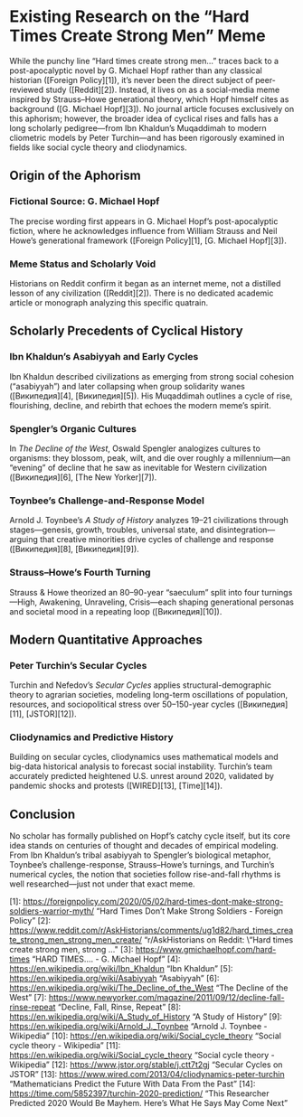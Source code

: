 # Existing Research on the “Hard Times Create Strong Men” Meme

While the punchy line “Hard times create strong men…” traces back to a post-apocalyptic novel by G. Michael Hopf rather than any classical historian ([Foreign Policy][1]), it’s never been the direct subject of peer-reviewed study ([Reddit][2]). Instead, it lives on as a social-media meme inspired by Strauss–Howe generational theory, which Hopf himself cites as background ([G. Michael Hopf][3]). No journal article focuses exclusively on this aphorism; however, the broader idea of cyclical rises and falls has a long scholarly pedigree—from Ibn Khaldun’s Muqaddimah to modern cliometric models by Peter Turchin—and has been rigorously examined in fields like social cycle theory and cliodynamics.

## Origin of the Aphorism

### Fictional Source: G. Michael Hopf

The precise wording first appears in G. Michael Hopf’s post-apocalyptic fiction, where he acknowledges influence from William Strauss and Neil Howe’s generational framework ([Foreign Policy][1], [G. Michael Hopf][3]).

### Meme Status and Scholarly Void

Historians on Reddit confirm it began as an internet meme, not a distilled lesson of any civilization ([Reddit][2]). There is no dedicated academic article or monograph analyzing this specific quatrain.

## Scholarly Precedents of Cyclical History

### Ibn Khaldun’s Asabiyyah and Early Cycles

Ibn Khaldun described civilizations as emerging from strong social cohesion (“asabiyyah”) and later collapsing when group solidarity wanes ([Википедия][4], [Википедия][5]). His Muqaddimah outlines a cycle of rise, flourishing, decline, and rebirth that echoes the modern meme’s spirit.

### Spengler’s Organic Cultures

In *The Decline of the West*, Oswald Spengler analogizes cultures to organisms: they blossom, peak, wilt, and die over roughly a millennium—an “evening” of decline that he saw as inevitable for Western civilization ([Википедия][6], [The New Yorker][7]).

### Toynbee’s Challenge-and-Response Model

Arnold J. Toynbee’s *A Study of History* analyzes 19–21 civilizations through stages—genesis, growth, troubles, universal state, and disintegration—arguing that creative minorities drive cycles of challenge and response ([Википедия][8], [Википедия][9]).

### Strauss–Howe’s Fourth Turning

Strauss & Howe theorized an 80–90-year “saeculum” split into four turnings—High, Awakening, Unraveling, Crisis—each shaping generational personas and societal mood in a repeating loop ([Википедия][10]).

## Modern Quantitative Approaches

### Peter Turchin’s Secular Cycles

Turchin and Nefedov’s *Secular Cycles* applies structural-demographic theory to agrarian societies, modeling long-term oscillations of population, resources, and sociopolitical stress over 50–150-year cycles ([Википедия][11], [JSTOR][12]).

### Cliodynamics and Predictive History

Building on secular cycles, cliodynamics uses mathematical models and big-data historical analysis to forecast social instability. Turchin’s team accurately predicted heightened U.S. unrest around 2020, validated by pandemic shocks and protests ([WIRED][13], [Time][14]).

## Conclusion

No scholar has formally published on Hopf’s catchy cycle itself, but its core idea stands on centuries of thought and decades of empirical modeling. From Ibn Khaldun’s tribal asabiyyah to Spengler’s biological metaphor, Toynbee’s challenge-response, Strauss–Howe’s turnings, and Turchin’s numerical cycles, the notion that societies follow rise-and-fall rhythms is well researched—just not under that exact meme.

[1]: https://foreignpolicy.com/2020/05/02/hard-times-dont-make-strong-soldiers-warrior-myth/ “Hard Times Don’t Make Strong Soldiers - Foreign Policy”
[2]: https://www.reddit.com/r/AskHistorians/comments/ug1d82/hard_times_create_strong_men_strong_men_create/ “r/AskHistorians on Reddit: \“Hard times create strong men, strong ..."
[3]: https://www.gmichaelhopf.com/hard-times “HARD TIMES.... - G. Michael Hopf”
[4]: https://en.wikipedia.org/wiki/Ibn_Khaldun “Ibn Khaldun”
[5]: https://en.wikipedia.org/wiki/Asabiyyah “Asabiyyah”
[6]: https://en.wikipedia.org/wiki/The_Decline_of_the_West “The Decline of the West”
[7]: https://www.newyorker.com/magazine/2011/09/12/decline-fall-rinse-repeat “Decline, Fall, Rinse, Repeat”
[8]: https://en.wikipedia.org/wiki/A_Study_of_History “A Study of History”
[9]: https://en.wikipedia.org/wiki/Arnold_J._Toynbee “Arnold J. Toynbee - Wikipedia”
[10]: https://en.wikipedia.org/wiki/Social_cycle_theory “Social cycle theory - Wikipedia”
[11]: https://en.wikipedia.org/wiki/Social_cycle_theory “Social cycle theory - Wikipedia”
[12]: https://www.jstor.org/stable/j.ctt7t2gj “Secular Cycles on JSTOR”
[13]: https://www.wired.com/2013/04/cliodynamics-peter-turchin “Mathematicians Predict the Future With Data From the Past”
[14]: https://time.com/5852397/turchin-2020-prediction/ “This Researcher Predicted 2020 Would Be Mayhem. Here’s What He Says May Come Next”
